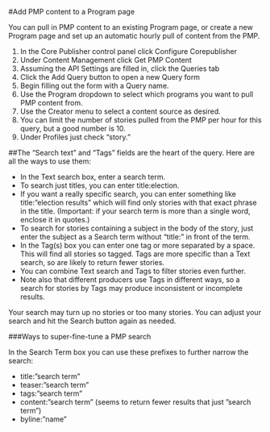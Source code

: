 #Add PMP content to a Program page

You can pull in PMP content to an existing Program page, or create a new Program page and set up an automatic hourly pull of content from the PMP. 

1. In the Core Publisher control panel click Configure Corepublisher
2. Under Content Management click Get PMP Content
3. Assuming the API Settings are filled in, click the Queries tab
4. Click the Add Query button to open a new Query form
5. Begin filling out the form with a Query name. 
6. Use the Program dropdown to select which programs you want to pull PMP content from.
7. Use the Creator menu to select a content source as desired. 
8. You can limit the number of stories pulled from the PMP per hour for this query, but a good number is 10. 
9. Under Profiles just check “story.” 

##The “Search text” and “Tags” fields are the heart of the query. Here are all the ways to use them:

* In the Text search box, enter a search term.
* To search just titles, you can enter title:election.
* If you want a really specific search, you can enter something like title:”election results” which will find only stories with that exact phrase in the title. (Important: if your search term is more than a single word, enclose it in quotes.)
* To search for stories containing a subject in the body of the story, just enter the subject as a Search term without “title:” in front of the term.
* In the Tag(s) box you can enter one tag or more separated by a space. This will find all stories so tagged. Tags are more specific than a Text search, so are likely to return fewer stories.
* You can combine Text search and Tags to filter stories even further.
* Note also that different producers use Tags in different ways, so a search for stories by Tags may produce inconsistent or incomplete results.

Your search may turn up no stories or too many stories. You can adjust your search and hit the Search button again as needed.

###Ways to super-fine-tune a PMP search

In the Search Term box you can use these prefixes to further narrow the search:

* title:”search term”
* teaser:”search term”
* tags:”search term”
* content:”search term” (seems to return fewer results that just ”search term”)
* byline:”name”
